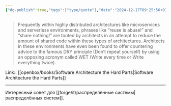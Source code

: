 ```yaml
---
{"dg-publish":true,"tags":["type/quote"],"date":"2024-12-17T09:25:56+03:00","title":"write everything twice (in distributed systems)","modified_at":"2025-04-24T15:22:09+03:00","aliases":"write everything twice (in distributed systems)","permalink":"/mine/quotes/202412170925/","dgPassFrontmatter":true}
---
```



> Frequently within highly distributed architectures like microservices and serverless environments, phrases like “reuse is abuse!” and “share nothing!” are touted by architects in an attempt to reduce the amount of shared code within these types of architectures. Architects in these environments have even been found to offer countering advice to the famous DRY principle (Don’t repeat yourself) by using an opposing acronym called WET (Write every time or Write everything twice).

Link:: [[openbox/books/Software Architecture the Hard Parts|Software Architecture the Hard Parts]]

---

Интересный совет для [[forge/it/распределённые системы|распределённых систем]].
